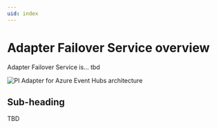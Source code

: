 ```yaml
---
uid: index
---
```


# Adapter Failover Service overview

Adapter Failover Service is... tbd

![PI Adapter for Azure Event Hubs architecture](/images/pi-adapter-for-azure-event-hubs-architecture-diagram.png)

## Sub-heading

TBD
